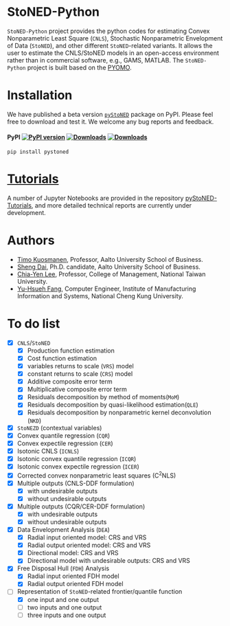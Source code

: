 # StoNED-Python

`StoNED-Python` project provides the python codes for estimating Convex Nonparametric Least Square (`CNLS`), Stochastic Nonparametric Envelopment of Data (`StoNED`), and other different `StoNED`-related variants. It allows the user to estimate the CNLS/StoNED models in an open-access environment rather than in commercial software, e.g., GAMS, MATLAB. The `StoNED-Python` project is built based on the [PYOMO](http://www.pyomo.org/). 

# Installation

We have published a beta version [`pyStoNED`](https://pypi.org/project/pystoned/) package on PyPI. Please feel free to download and test it. We welcome any bug reports and feedback.

#### PyPI [![PyPI version](https://img.shields.io/pypi/v/pystoned.svg?maxAge=3600)](https://pypi.org/project/pystoned/) [![Downloads](https://pepy.tech/badge/pystoned/month)](https://pepy.tech/project/pystoned/month) [![Downloads](https://pepy.tech/badge/pystoned)](https://pepy.tech/project/pystoned)

    pip install pystoned

# [Tutorials](https://github.com/ds2010/pyStoNED-Tutorials)

A number of Jupyter Notebooks are provided in the repository [pyStoNED-Tutorials](https://github.com/ds2010/pyStoNED-Tutorials), and more detailed technical reports are currently under development.
  
# Authors

 + [Timo Kuosmanen](https://people.aalto.fi/timo.kuosmanen), Professor, Aalto University School of Business.
 + [Sheng Dai](https://www.researchgate.net/profile/Sheng_Dai8), Ph.D. candidate, Aalto University School of Business.
 + [Chia-Yen Lee](http://polab.imis.ncku.edu.tw/Bio.html), Professor, College of Management, National Taiwan University.
 + [Yu-Hsueh Fang](https://github.com/JulianATA), Computer Engineer, Institute of Manufacturing Information and Systems, National Cheng Kung University.

# To do list
- [x]  `CNLS`/`StoNED`
   - [x] Production function estimation
   - [x] Cost function estimation
   - [x] variables returns to scale (`VRS`) model
   - [x] constant returns to scale (`CRS`) model
   - [x] Additive composite error term
   - [x] Multiplicative composite error term
   - [x] Residuals decomposition by method of moments(`MoM`) 
   - [x] Residuals decomposition by quasi-likelihood estimation(`QLE`)
   - [x] Residuals decomposition by nonparametric kernel deconvolution (`NKD`)
- [x] `StoNEZD` (contextual variables)
- [x] Convex quantile regression (`CQR`)
- [x] Convex expectile regression (`CER`)
- [x] Isotonic CNLS (`ICNLS`)
- [x] Isotonic convex quantile regression (`ICQR`)
- [x] Isotonic convex expectile regression (`ICER`)
- [x] Corrected convex nonparametric least squares (C<sup>2</sup>NLS)
- [x] Multiple outputs (CNLS-DDF formulation)
   - [x] with undesirable outputs
   - [x] without undesirable outputs
- [x] Multiple outputs (CQR/CER-DDF formulation)
   - [x] with undesirable outputs
   - [x] without undesirable outputs   
- [x] Data Envelopment Analysis (`DEA`)
   - [x] Radial input oriented model: CRS and VRS
   - [x] Radial output oriented model: CRS and VRS
   - [x] Directional model: CRS and VRS
   - [x] Directional model with undesirable outputs: CRS and VRS
- [x] Free Disposal Hull (`FDH`) Analysis 
   - [x] Radial input oriented FDH model
   - [x] Radial output oriented FDH model            
- [ ] Representation of `StoNED`-related frontier/quantile function
   - [x] one input and one output
   - [ ] two inputs and one output 
   - [ ] three inputs and one output 
